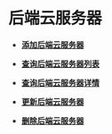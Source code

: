 # 后端云服务器<a name="elb_qy_hd_0000"></a>

-   **[添加后端云服务器](添加后端云服务器.md)**  

-   **[查询后端云服务器列表](查询后端云服务器列表.md)**  

-   **[查询后端云服务器详情](查询后端云服务器详情.md)**  

-   **[更新后端云服务器](更新后端云服务器.md)**  

-   **[删除后端云服务器](删除后端云服务器.md)**  


